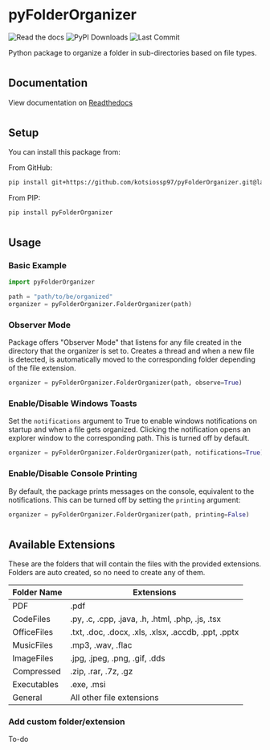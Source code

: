 # pyFolderOrganizer
 ![Read the docs][docs-shield] ![PyPI Downloads][pypiDown-shield]  ![Last Commit][lastCommit-shield]

 Python package to organize a folder in sub-directories based on file types.

#
## Documentation
View documentation on [Readthedocs](https://pyfolderorganizer.readthedocs.io/en/latest/index.html)
#
## Setup
You can install this package from:

From GitHub:

```bash
pip install git+https://github.com/kotsiossp97/pyFolderOrganizer.git@latest
```

From PIP:

```bash
pip install pyFolderOrganizer
```

#
## Usage
### Basic Example
```python
import pyFolderOrganizer

path = "path/to/be/organized"
organizer = pyFolderOrganizer.FolderOrganizer(path)
```

### Observer Mode
Package offers "Observer Mode" that listens for any file created in the directory that the organizer is set to. Creates a thread and when a new file is detected, is automatically moved to the corresponding folder depending of the file extension.
```python
organizer = pyFolderOrganizer.FolderOrganizer(path, observe=True)
```

### Enable/Disable Windows Toasts
Set the `notifications` argument to True to enable windows notifications on startup and when a file gets organized.
Clicking the notification opens an explorer window to the corresponding path. This is turned off by default.
```python
organizer = pyFolderOrganizer.FolderOrganizer(path, notifications=True)
```

### Enable/Disable Console Printing
By default, the package prints messages on the console, equivalent to the notifications. This can be turned off by setting the `printing` argument:
```python
organizer = pyFolderOrganizer.FolderOrganizer(path, printing=False)
```

#
## Available Extensions
These are the folders that will contain the files with the provided extensions. Folders are auto created, so no need to create any of them.

| Folder Name   | Extensions                                            |
| ------------- | ----------------------------------------------------- |
| PDF           | .pdf                                                  |
| CodeFiles     | .py, .c, .cpp, .java, .h, .html, .php, .js, .tsx      |
| OfficeFiles   | .txt, .doc, .docx, .xls, .xlsx, .accdb, .ppt, .pptx   |
| MusicFiles    | .mp3, .wav, .flac                                     |
| ImageFiles    | .jpg, .jpeg, .png, .gif, .dds                         |
| Compressed    | .zip, .rar, .7z, .gz                                  |
| Executables   | .exe, .msi                                            |
| General       | All other file extensions                             |

### Add custom folder/extension
To-do

[docs-shield]:https://img.shields.io/readthedocs/pyfolderorganizer?style=for-the-badge
[pypiDown-shield]:https://img.shields.io/pypi/dw/pyfolderorganizer?style=for-the-badge
[lastCommit-shield]: https://img.shields.io/github/last-commit/kotsiossp97/pyFolderOrganizer?style=for-the-badge